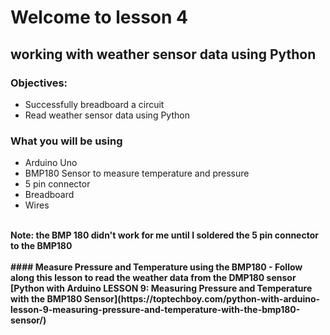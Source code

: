 # Welcome to lesson 4

## working with weather sensor data using Python

### Objectives:
- Successfully breadboard a circuit
- Read weather sensor data using Python

### What you will be using
- Arduino Uno
- BMP180 Sensor to measure temperature and pressure
- 5 pin connector
- Breadboard
- Wires
<br>
<b>Note: the BMP 180 didn't work for me until I soldered the 5 pin connector to the BMP180<br>
<br>
#### Measure Pressure and Temperature using the BMP180
- Follow along this lesson to read the weather data from the DMP180 sensor
[Python with Arduino LESSON 9: Measuring Pressure and Temperature with the BMP180 Sensor](https://toptechboy.com/python-with-arduino-lesson-9-measuring-pressure-and-temperature-with-the-bmp180-sensor/)
